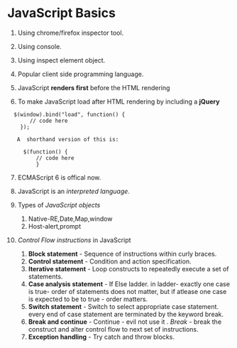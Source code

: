 # JavaScript Basics

1. Using chrome/firefox inspector tool.

2. Using console.

3. Using inspect element object.

4. Popular client side programming language.

5. JavaScript **renders first** before the HTML rendering

6. To make JavaScript load after HTML rendering by including a **jQuery**


  ```
    $(window).bind("load", function() {
         // code here
      });
   ```

   ```
      A  shorthand version of this is:

        $(function() {
            // code here
            }
  ```

7. ECMAScript 6 is offical now.

8. JavaScript is an *interpreted language*.

9. Types of *JavaScript objects*
      1. Native-RE,Date,Map,window
      2. Host-alert,prompt


10. *Control Flow instructions* in JavaScript

      1. **Block statement** - Sequence of instructions within curly braces.
      2. **Control statement** - Condition and action specification.
      3. **Iterative statement** - Loop constructs to repeatedly execute a set of statements.
      4. **Case analysis statement** - If Else ladder. in ladder- exactly one case is true- order of statements does not matter, but if atlease one case is expected to be to true - order matters.
      5. **Switch statement** - Switch to select appropriate case statement. every end of case statement are terminated by the keyword break.
      6. **Break and continue** - Continue - evil not use it .
      *Break* - break the construct and alter control flow to next set of instructions.
      7. **Exception handling** - Try catch and throw blocks.
